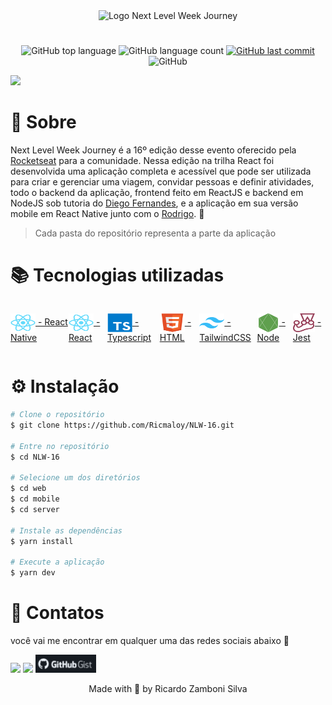 <div align=center>
  <img src="https://i.imgur.com/OeE0Jtu.png" alt="Logo Next Level Week Journey" width="300px">
</div>

#

<p align="center" margin-top="25px" >
  <img alt="GitHub top language" src="https://img.shields.io/github/languages/top/Ricmaloy/NLW-16?color=BEF264">

  <img alt="GitHub language count" src="https://img.shields.io/github/languages/count/Ricmaloy/NLW-16?color=BEF264">
  
  <a href="https://github.com/Ricmaloy/NLW-6/commits/master">
    <img alt="GitHub last commit" src="https://img.shields.io/github/last-commit/Ricmaloy/NLW-16?color=1A2E05">
  </a>

  <img alt="GitHub" src="https://img.shields.io/github/license/Ricmaloy/NLW-16?color=1A2E05">
</p>



<img src="https://imgur.com/a/lhMoFg3">

# 🧠 Sobre

Next Level Week Journey é a 16º edição desse evento oferecido pela [Rocketseat](https://rocketseat.com.br) para a comunidade.
Nessa edição na trilha React foi desenvolvida uma aplicação completa e acessível que pode ser utilizada para criar e gerenciar uma viagem, convidar pessoas e definir atividades, todo o backend da aplicação, frontend feito em ReactJS e backend em NodeJS sob tutoria do [Diego Fernandes](https://github.com/diego3g), e a aplicação em sua versão mobile em React Native junto com o [Rodrigo](https://github.com/rodrigorgtic). 🚀

> <p>Cada pasta do repositório representa a parte da aplicação</p>


# 📚 Tecnologias utilizadas

<div style="display: flex">
  
  <a href="https://reactnative.dev/"><img align="center" alt="Hideki-React" height="30" width="40" src="https://raw.githubusercontent.com/devicons/devicon/master/icons/react/react-original.svg"> - React Native</a><br/>
  
  <a href="https://reactjs.org/"><img align="center" alt="Hideki-React" height="30" width="40" src="https://raw.githubusercontent.com/devicons/devicon/master/icons/react/react-original.svg"> - React</a><br/>
  
  <a href="https://www.typescriptlang.org/"><img align="center" alt="Hideki-Ts" height="30" width="40" src="https://raw.githubusercontent.com/devicons/devicon/master/icons/typescript/typescript-plain.svg"> - Typescript</a><br/>
  
  <a href="https://reactjs.org/"><img align="center" alt="Hideki-HTML" height="30" width="40" src="https://raw.githubusercontent.com/devicons/devicon/master/icons/html5/html5-original.svg"> - HTML</a><br/>
  
  <a href="https://sass-lang.com/"><img align="center" alt="Hideki-Tailwind" height="30" width="40" src="https://raw.githubusercontent.com/devicons/devicon/1119b9f84c0290e0f0b38982099a2bd027a48bf1/icons/tailwindcss/tailwindcss-plain.svg"> - TailwindCSS</a><br/>
  
  <a href="https://nodejs.org/"><img align="center" alt="Hideki-Node" height="30" width="35" src="https://github.com/devicons/devicon/blob/master/icons/nodejs/nodejs-plain.svg"> - Node</a><br/>
  
  <a href="https://prisma.io/"><img align="center" alt="Hideki-Jest" height="30" width="35" src="https://github.com/devicons/devicon/blob/master/icons/jest/jest-plain.svg"> - Jest</a><br/>
</div>
    
# ⚙️ Instalação

```bash
# Clone o repositório
$ git clone https://github.com/Ricmaloy/NLW-16.git

# Entre no repositório
$ cd NLW-16

# Selecione um dos diretórios
$ cd web
$ cd mobile
$ cd server

# Instale as dependências
$ yarn install

# Execute a aplicação
$ yarn dev
```


# 🍻 Contatos

 você vai me encontrar em qualquer uma das redes sociais abaixo 🍻

<a href = "mailto: ricardozamboni021@gmail.com"><img src="https://img.shields.io/badge/-Gmail-%23EA4335?style=for-the-badge&logo=gmail&logoColor=white" target="_blank" margin-right="10px"></a>
<a href="https://www.linkedin.com/in/ricardo-zamboni-3906471b3/" target="_blank"><img src="https://img.shields.io/badge/-LinkedIn-%230077B5?style=for-the-badge&logo=linkedin&logoColor=white" target="_blank"></a>
<a href="https://github.com/Ricmaloy" target="_blank"><img src="https://github.com/Alexandrehideki13/Alexandrehideki13/blob/main/GistGithub.jpeg" height=29 target="_blank"></a>

<p align="center">Made with 💜 by Ricardo Zamboni Silva</p>

